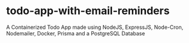 # todo-app-with-email-reminders
A Containerized Todo App made using NodeJS, ExpressJS, Node-Cron, Nodemailer, Docker, Prisma and a PostgreSQL Database
